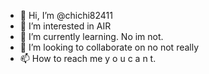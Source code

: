 - 👋 Hi, I’m @chichi82411
- 👀 I’m interested in AIR
- 🌱 I’m currently learning. No im not.
- 💞️ I’m looking to collaborate on no not really
- 📫 How to reach me y o u c a n t.

<!---
chichi82411/chichi82411 is a ✨ special ✨ repository because its `README.md` (this file) appears on your GitHub profile.
You can click the Preview link to take a look at your changes.
--->
